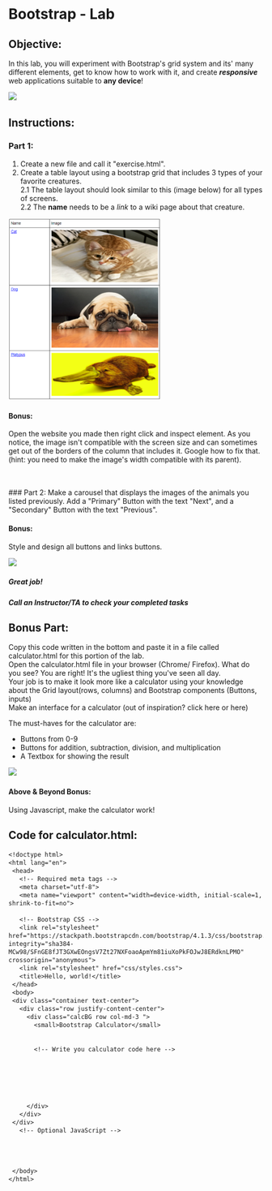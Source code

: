 # Bootstrap - Lab

## Objective: 
In this lab, you will experiment with Bootstrap's grid system and its' many different elements, get to know how to work with it, and create ***responsive*** web applications suitable to **any device**!





<img src="https://cdn.worldvectorlogo.com/logos/bootstrap-5-1.svg" width="150">





## Instructions:
### Part 1:
1. Create a new file and call it "exercise.html".
2. Create a table layout using a bootstrap grid that includes 3 types of your favorite creatures.  
2.1 The table layout should look similar to this (image below) for all types of screens.  
2.2 The **name** needs to be a _link_ to a wiki page about that creature.

<img src="https://github.com/meet-projects/Y1YL-Labs/blob/master/Session%206%2C%20Bootstrap/BootstrapGrid.png" width="300">

#### Bonus:  
Open the website you made then right click and inspect element. As you notice, the image isn't compatible with the screen size and can sometimes get out of the borders of the column that includes it. Google how to fix that. (hint: you need to make the image's width compatible with its parent).

  
  <br>
  <br>
### Part 2:
Make a carousel that displays the images of the animals you listed previously.
Add a "Primary" Button with the text "Next", and a "Secondary" Button with the text "Previous".

#### Bonus:
Style and design all buttons and links buttons.


<img src="https://webdevpuneet.com/wp-content/uploads/2019/09/Screenshot_84.png" width="500">  
  
##### Great job!
##### Call an Instructor/TA to check your completed tasks
 
 


## Bonus Part:  

Copy this code written in the bottom and paste it in a file called calculator.html for this portion of the lab.  
Open the calculator.html file in your browser (Chrome/ Firefox). What do you see?
You are right! It's the ugliest thing you've seen all day.  
Your job is to make it look more like a calculator using your knowledge about the Grid layout(rows, columns) and Bootstrap components (Buttons, inputs)  
Make an interface for a calculator (out of inspiration? click here or here)  

The must-haves for the calculator are:
- Buttons from 0-9
- Buttons for addition, subtraction, division, and multiplication
- A Textbox for showing the result
<img src="https://media.istockphoto.com/vectors/calculator-vector-id531633071?k=20&m=531633071&s=612x612&w=0&h=mEZntyKX_pFEupTpZLV9-asMCkGJk-uA8L0PUEpG-BQ=" width="150">


#### Above & Beyond Bonus:
Using Javascript, make the calculator work!

## Code for calculator.html:
```
<!doctype html>
<html lang="en">
 <head>
   <!-- Required meta tags -->
   <meta charset="utf-8">
   <meta name="viewport" content="width=device-width, initial-scale=1, shrink-to-fit=no">

   <!-- Bootstrap CSS -->
   <link rel="stylesheet" href="https://stackpath.bootstrapcdn.com/bootstrap/4.1.3/css/bootstrap.min.css" integrity="sha384-MCw98/SFnGE8fJT3GXwEOngsV7Zt27NXFoaoApmYm81iuXoPkFOJwJ8ERdknLPMO" crossorigin="anonymous">
   <link rel="stylesheet" href="css/styles.css">
   <title>Hello, world!</title>
 </head>
 <body>
 <div class="container text-center">
   <div class="row justify-content-center">
     <div class="calcBG row col-md-3 ">
       <small>Bootstrap Calculator</small>


       <!-- Write you calculator code here -->






     </div>
   </div>
 </div>
   <!-- Optional JavaScript -->




 </body>
</html>
```


